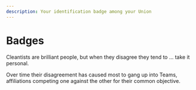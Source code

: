 ```yaml
---
description: Your identification badge among your Union
---
```


# Badges

Cleantists are brilliant people, but when they disagree they tend to ... take it personal.

Over time their disagreement has caused most to gang up into Teams, affiliations competing one against the other for their common objective.&#x20;
